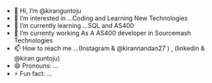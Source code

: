 - 👋 Hi, I’m @kiranguntoju
- 👀 I’m interested in ...Coding and Learning New Technologies
- 🌱 I’m currently learning ...SQL and AS400
- 💞️ I’m currenty working As A AS400 developer in Sourcemash Technologies 
- 📫 How to reach me ...(Instagram & @kirannandan27 ) , (linkedin & @kiran guntoju)
- 😄 Pronouns: ...
- ⚡ Fun fact: ...

<!---
kiranguntoju/kiranguntoju is a ✨ special ✨ repository because its `README.md` (this file) appears on your GitHub profile.
You can click the Preview link to take a look at your changes.
--->
